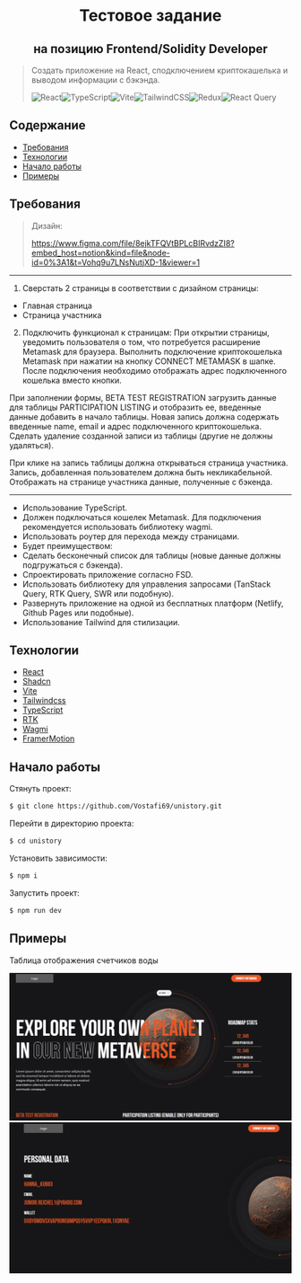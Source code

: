 <h1 align="center">Тестовое задание</h1>
<h2 align="center">на позицию Frontend/Solidity Developer</h2>

> Создать приложение на React, сподключением криптокашелька и выводом информации с бэкэнда.
>
> ![React](https://img.shields.io/badge/react-%2320232a.svg?style=for-the-badge&logo=react&logoColor=%2361DAFB)![TypeScript](https://img.shields.io/badge/typescript-%23007ACC.svg?style=for-the-badge&logo=typescript&logoColor=white)![Vite](https://img.shields.io/badge/vite-%23646CFF.svg?style=for-the-badge&logo=vite&logoColor=white)![TailwindCSS](https://img.shields.io/badge/tailwindcss-%2338B2AC.svg?style=for-the-badge&logo=tailwind-css&logoColor=white)![Redux](https://img.shields.io/badge/redux-%23593d88.svg?style=for-the-badge&logo=redux&logoColor=white)![React Query](https://img.shields.io/badge/-React%20Query-FF4154?style=for-the-badge&logo=react%20query&logoColor=white)

## Содержание

- [Требования](#Требования)
- [Технологии](#технологии)
- [Начало работы](#начало-работы)
- [Примеры](#Примеры)

## Требования

> Дизайн:
>
> https://www.figma.com/file/8ejkTFQVtBPLcBIRvdzZI8?embed_host=notion&kind=file&node-id=0%3A1&t=Vohq9u7LNsNutjXD-1&viewer=1

<hr/>

1. Сверстать 2 страницы в соответствии с дизайном страницы:

- Главная страница
- Страница участника

2. Подключить функционал к страницам:
   При открытии страницы, уведомить пользователя о том, что потребуется расширение Metamask для браузера.
   Выполнить подключение криптокошелька Metamask при нажатии на кнопку CONNECT METAMASK в шапке. После подключения
   необходимо отображать адрес подключенного кошелька вместо кнопки.

При заполнении формы, BETA TEST REGISTRATION загрузить данные для таблицы PARTICIPATION LISTING и отобразить ее, введенные
данные добавить в начало таблицы. Новая запись должна содержать введенные name, email и адрес подключенного криптокошелька.
Сделать удаление созданной записи из таблицы (другие не должны удаляться).

При клике на запись таблицы должна открываться страница участника. Запись, добавленная пользователем должна быть некликабельной.
Отображать на странице участника данные, полученные с бэкенда.

<hr/>

- Использование TypeScript.
- Должен подключаться кошелек Metamask. Для подключения рекомендуется использовать библиотеку wagmi.
- Использовать роутер для перехода между страницами.
- Будет преимуществом:
- Сделать бесконечный список для таблицы (новые данные должны подгружаться с бэкенда).
- Спроектировать приложение согласно FSD.
- Использовать библиотеку для управления запросами (TanStack Query, RTK Query, SWR или подобную).
- Развернуть приложение на одной из бесплатных платформ (Netlify, Github Pages или подобные).
- Использование Tailwind для стилизации.

## Технологии

- [React](https://react.dev/)
- [Shadcn](https://ui.shadcn.com/docs/components/accordion)
- [Vite](https://vitejs.dev/)
- [Tailwindcss](https://tailwindcss.com/)
- [TypeScript](https://www.typescriptlang.org/)
- [RTK](https://redux-toolkit.js.org/)
- [Wagmi](https://wagmi.sh/)
- [FramerMotion](https://github.com/framer/motion)

## Начало работы

Стянуть проект:

```sh
$ git clone https://github.com/Vostafi69/unistory.git
```

Перейти в директорию проекта:

```sh
$ cd unistory
```

Установить зависимости:

```sh
$ npm i
```

Запустить проект:

```sh
$ npm run dev
```

## Примеры

Таблица отображения счетчиков воды

![Главная страница](https://github.com/Vostafi69/unistory/blob/main/examples/mainPage.png)
![Страница участника](https://github.com/Vostafi69/unistory/blob/main/examples/memberPage.png)
